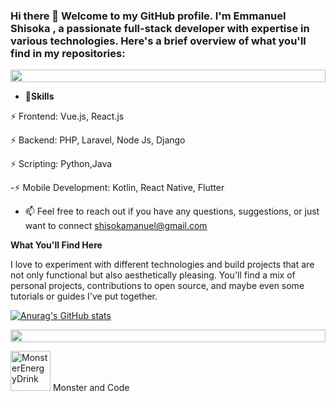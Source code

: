 ### Hi there 👋 Welcome to my GitHub profile. I'm Emmanuel Shisoka , a passionate full-stack developer with expertise in various technologies. Here's a brief overview of what you'll find in my repositories:

<p align="center">
<img src="https://i.imgur.com/dBaSKWF.gif" height="20" width="100%">

- 🔭**Skills**
  
⚡ Frontend: Vue.js, React.js

⚡ Backend: PHP, Laravel, Node Js, Django

⚡ Scripting: Python,Java

-⚡ Mobile Development: Kotlin, React Native, Flutter

- 📫 Feel free to reach out if you have any questions, suggestions, or just want to connect shisokamanuel@gmail.com

**What You'll Find Here**

I love to experiment with different technologies and build projects that are not only functional but also aesthetically pleasing. You'll find a mix of personal projects, contributions to open source, and maybe even some tutorials or guides I've put together.

[![Anurag's GitHub stats](https://github-readme-stats.vercel.app/api?username=Manuel254-eng)](https://github.com/anuraghazra/github-readme-stats) 
<p align="center">
<img src="https://i.imgur.com/dBaSKWF.gif" height="20" width="100%">


<a href="https://emoji.gg/emoji/4427-monsterenergydrink"><img src="https://cdn3.emoji.gg/emojis/4427-monsterenergydrink.png" width="64px" height="64px" alt="MonsterEnergyDrink"></a>
Monster and Code
